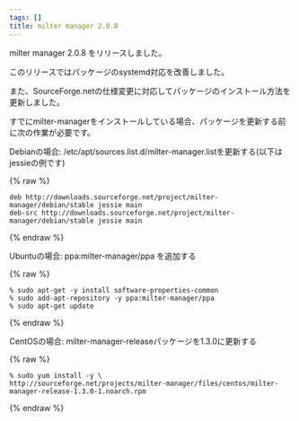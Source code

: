 ```yaml
---
tags: []
title: milter manager 2.0.8
---
```

milter manager 2.0.8 をリリースしました。
<!--more-->


このリリースではパッケージのsystemd対応を改善しました。

また、SourceForge.netの仕様変更に対応してパッケージのインストール方法を更新しました。

すでにmilter-managerをインストールしている場合、パッケージを更新する前に次の作業が必要です。

Debianの場合: /etc/apt/sources.list.d/milter-manager.listを更新する(以下はjessieの例です)

{% raw %}
```
deb http://downloads.sourceforge.net/project/milter-manager/debian/stable jessie main
deb-src http://downloads.sourceforge.net/project/milter-manager/debian/stable jessie main
```
{% endraw %}

Ubuntuの場合: ppa:milter-manager/ppa を追加する

{% raw %}
```
% sudo apt-get -y install software-properties-common
% sudo add-apt-repository -y ppa:milter-manager/ppa
% sudo apt-get update
```
{% endraw %}

CentOSの場合: milter-manager-releaseパッケージを1.3.0に更新する

{% raw %}
```
% sudo yum install -y \
http://sourceforge.net/projects/milter-manager/files/centos/milter-manager-release-1.3.0-1.noarch.rpm
```
{% endraw %}
